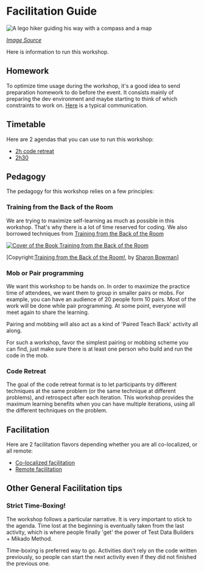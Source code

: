 # Facilitation Guide

![A lego hiker guiding his way with a compass and a map](./images/guide.jpg)

*[Image Source](https://pixabay.com/photos/hiker-walker-rambler-lego-walk-1984421/)*

Here is information to run this workshop.

## Homework

To optimize time usage during the workshop, it's a good idea to send preparation homework to do before the event. It consists mainly of preparing the dev environment and maybe starting to think of which constraints to work on. [Here](./Homework.md) is a typical communication.

## Timetable

Here are 2 agendas that you can use to run this workshop:

* [2h code retreat](./facilitation/2h.md)
* [2h30](./facilitation/2h30.md)

## Pedagogy

The pedagogy for this workshop relies on a few principles:

### Training from the Back of the Room

We are trying to maximize self-learning as much as possible in this workshop.
That's why there is a lot of time reserved for coding. We also borrowed
techniques from [Training from the Back of the Room](https://www.goodreads.com/book/show/8141935-training-from-the-back-of-the-room)

[![Cover of the Book Training from the Back of the Room](images/training-from-the-back-of-the-room-cover.jpg)](https://www.goodreads.com/book/show/8141935-training-from-the-back-of-the-room)

[Copyright:[Training from the Back of the Room!](https://www.goodreads.com/book/show/8141935-training-from-the-back-of-the-room), 
by [Sharon Bowman](https://bowperson.com/)]

### Mob or Pair programming

We want this workshop to be hands on. In order to maximize the practice time of attendees, we want them to group in smaller pairs or mobs. For example, you can have an audience of 20 people form 10 pairs. Most of the work will be done while pair programming. At some point, everyone will meet again to share the learning.

Pairing and mobbing will also act as a kind of 'Paired Teach Back' activity all along.

For such a workshop, favor the simplest pairing or mobbing scheme you can find, just make sure there is at least one person who build and run the code in the mob.

### Code Retreat

The goal of the code retreat format is to let participants try different techniques at the same problem (or the same technique at different problems), and retrospect after each iteration. This workshop provides the maximum learning benefits when you can have multiple iterations, using all the different techniques on the problem.

## Facilitation

Here are 2 facilitation flavors depending whether you are all co-localized, or all remote:

* [Co-localized facilitation](./facilitation/CoLocalized.md)
* [Remote facilitation](./facilitation/Remote.md)

## Other General Facilitation tips

### Strict Time-Boxing!

The workshop follows a particular narrative. It is very important to stick to the agenda. Time lost at the beginning is eventually taken from the last activity, which is where people finally 'get' the power of Test Data Builders + Mikado Method.

Time-boxing is preferred way to go. Activities don't rely on the code written previously, so people can start the next activity even if they did not finished the previous one. 